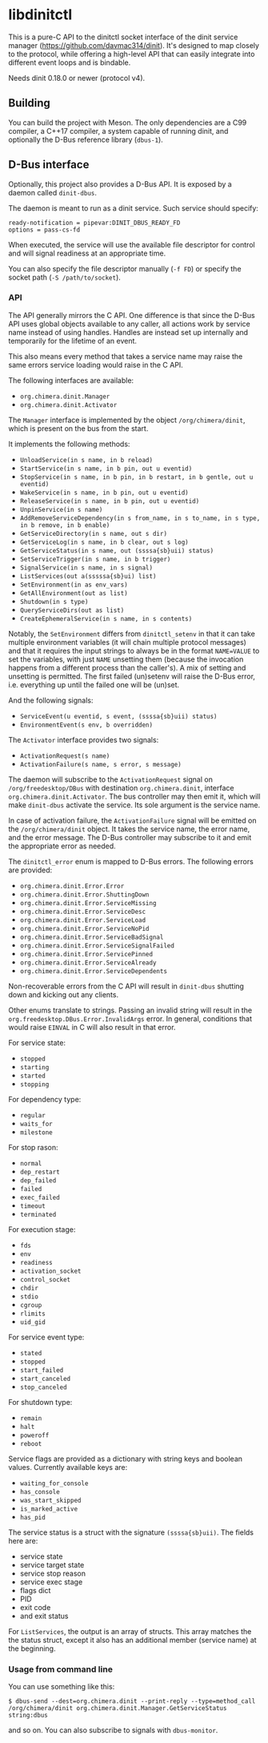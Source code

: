 # libdinitctl

This is a pure-C API to the dinitctl socket interface of the dinit service
manager (https://github.com/davmac314/dinit). It's designed to map closely
to the protocol, while offering a high-level API that can easily integrate
into different event loops and is bindable.

Needs dinit 0.18.0 or newer (protocol v4).

## Building

You can build the project with Meson. The only dependencies are a C99 compiler,
a C++17 compiler, a system capable of running dinit, and optionally the D-Bus
reference library (`dbus-1`).

## D-Bus interface

Optionally, this project also provides a D-Bus API. It is exposed by a daemon
called `dinit-dbus`.

The daemon is meant to run as a dinit service. Such service should specify:

```
ready-notification = pipevar:DINIT_DBUS_READY_FD
options = pass-cs-fd
```

When executed, the service will use the available file descriptor for control
and will signal readiness at an appropriate time.

You can also specify the file descriptor manually (`-f FD`) or specify the
socket path (`-S /path/to/socket`).

### API

The API generally mirrors the C API. One difference is that since the
D-Bus API uses global objects available to any caller, all actions
work by service name instead of using handles. Handles are instead
set up internally and temporarily for the lifetime of an event.

This also means every method that takes a service name may raise the
same errors service loading would raise in the C API.

The following interfaces are available:

* `org.chimera.dinit.Manager`
* `org.chimera.dinit.Activator`

The `Manager` interface is implemented by the object `/org/chimera/dinit`,
which is present on the bus from the start.

It implements the following methods:

* `UnloadService(in s name, in b reload)`
* `StartService(in s name, in b pin, out u eventid)`
* `StopService(in s name, in b pin, in b restart, in b gentle, out u eventid)`
* `WakeService(in s name, in b pin, out u eventid)`
* `ReleaseService(in s name, in b pin, out u eventid)`
* `UnpinService(in s name)`
* `AddRemoveServiceDependency(in s from_name, in s to_name, in s type, in b remove, in b enable)`
* `GetServiceDirectory(in s name, out s dir)`
* `GetServiceLog(in s name, in b clear, out s log)`
* `GetServiceStatus(in s name, out (ssssa{sb}uii) status)`
* `SetServiceTrigger(in s name, in b trigger)`
* `SignalService(in s name, in s signal)`
* `ListServices(out a(sssssa{sb}ui) list)`
* `SetEnvironment(in as env_vars)`
* `GetAllEnvironment(out as list)`
* `Shutdown(in s type)`
* `QueryServiceDirs(out as list)`
* `CreateEphemeralService(in s name, in s contents)`

Notably, the `SetEnvironment` differs from `dinitctl_setenv` in that it can
take multiple environment variables (it will chain multiple protocol messages)
and that it requires the input strings to always be in the format `NAME=VALUE`
to set the variables, with just `NAME` unsetting them (because the invocation
happens from a different process than the caller's). A mix of setting and
unsetting is permitted.
The first failed (un)setenv will raise the D-Bus error, i.e. everything up
until the failed one will be (un)set.

And the following signals:

* `ServiceEvent(u eventid, s event, (ssssa{sb}uii) status)`
* `EnvironmentEvent(s env, b overridden)`

The `Activator` interface provides two signals:

* `ActivationRequest(s name)`
* `ActivationFailure(s name, s error, s message)`

The daemon will subscribe to the `ActivationRequest` signal on
`/org/freedesktop/DBus` with destination `org.chimera.dinit`, interface
`org.chimera.dinit.Activator`. The bus controller may then emit it, which will
make `dinit-dbus` activate the service. Its sole argument is the service name.

In case of activation failure, the `ActivationFailure` signal will be emitted
on the `/org/chimera/dinit` object. It takes the service name, the error name,
and the error message. The D-Bus controller may subscribe to it and emit the
appropriate error as needed.

The `dinitctl_error` enum is mapped to D-Bus errors. The following errors
are provided:

* `org.chimera.dinit.Error.Error`
* `org.chimera.dinit.Error.ShuttingDown`
* `org.chimera.dinit.Error.ServiceMissing`
* `org.chimera.dinit.Error.ServiceDesc`
* `org.chimera.dinit.Error.ServiceLoad`
* `org.chimera.dinit.Error.ServiceNoPid`
* `org.chimera.dinit.Error.ServiceBadSignal`
* `org.chimera.dinit.Error.ServiceSignalFailed`
* `org.chimera.dinit.Error.ServicePinned`
* `org.chimera.dinit.Error.ServiceAlready`
* `org.chimera.dinit.Error.ServiceDependents`

Non-recoverable errors from the C API will result in `dinit-dbus` shutting
down and kicking out any clients.

Other enums translate to strings. Passing an invalid string will result in
the `org.freedesktop.DBus.Error.InvalidArgs` error. In general, conditions
that would raise `EINVAL` in C will also result in that error.

For service state:

* `stopped`
* `starting`
* `started`
* `stopping`

For dependency type:

* `regular`
* `waits_for`
* `milestone`

For stop rason:

* `normal`
* `dep_restart`
* `dep_failed`
* `failed`
* `exec_failed`
* `timeout`
* `terminated`

For execution stage:

* `fds`
* `env`
* `readiness`
* `activation_socket`
* `control_socket`
* `chdir`
* `stdio`
* `cgroup`
* `rlimits`
* `uid_gid`

For service event type:

* `stated`
* `stopped`
* `start_failed`
* `start_canceled`
* `stop_canceled`

For shutdown type:

* `remain`
* `halt`
* `poweroff`
* `reboot`

Service flags are provided as a dictionary with string keys and boolean values.
Currently available keys are:

* `waiting_for_console`
* `has_console`
* `was_start_skipped`
* `is_marked_active`
* `has_pid`

The service status is a struct with the signature `(ssssa{sb}uii)`. The
fields here are:

* service state
* service target state
* service stop reason
* service exec stage
* flags dict
* PID
* exit code
* and exit status

For `ListServices`, the output is an array of structs. This array matches
the the status struct, except it also has an additional member (service name)
at the beginning.

### Usage from command line

You can use something like this:

```
$ dbus-send --dest=org.chimera.dinit --print-reply --type=method_call /org/chimera/dinit org.chimera.dinit.Manager.GetServiceStatus string:dbus
```

and so on. You can also subscribe to signals with `dbus-monitor`.
